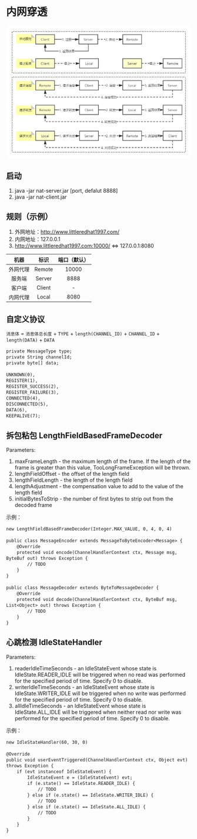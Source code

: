 # 内网穿透

![alt text](docs/flow.png)

## 启动
1. java -jar nat-server.jar [port, defalut 8888]
2. java -jar nat-client.jar

## 规则（示例）
1. 外网地址：http://www.littleredhat1997.com/
2. 内网地址：127.0.0.1
3. http://www.littleredhat1997.com:10000/ <=> 127.0.0.1:8080

| 机器 | 标识 | 端口（默认） |
| :---: | :---: | :---: |
| 外网代理 | Remote | 10000 |
| 服务端 | Server | 8888 |
| 客户端 | Client | - |
| 内网代理 | Local | 8080 |

## 自定义协议
`消息体` = `消息体总长度` + `TYPE` + `length(CHANNEL_ID)` + `CHANNEL_ID` + `length(DATA)` + `DATA`
```
private MessageType type;
private String channelId;
private byte[] data;

UNKNOWN(0),
REGISTER(1),
REGISTER_SUCCESS(2),
REGISTER_FAILURE(3),
CONNECTED(4),
DISCONNECTED(5),
DATA(6),
KEEPALIVE(7);
```

## 拆包粘包 LengthFieldBasedFrameDecoder
Parameters:
1. maxFrameLength - the maximum length of the frame. If the length of the frame is greater than this value, TooLongFrameException will be thrown.
2. lengthFieldOffset - the offset of the length field
3. lengthFieldLength - the length of the length field
4. lengthAdjustment - the compensation value to add to the value of the length field
5. initialBytesToStrip - the number of first bytes to strip out from the decoded frame

示例：
```
new LengthFieldBasedFrameDecoder(Integer.MAX_VALUE, 0, 4, 0, 4)

public class MessageEncoder extends MessageToByteEncoder<Message> {
    @Override
    protected void encode(ChannelHandlerContext ctx, Message msg, ByteBuf out) throws Exception {
        // TODO
    }
}

public class MessageDecoder extends ByteToMessageDecoder {
    @Override
    protected void decode(ChannelHandlerContext ctx, ByteBuf msg, List<Object> out) throws Exception {
        // TODO
    }
}
```

## 心跳检测 IdleStateHandler
Parameters:
1. readerIdleTimeSeconds - an IdleStateEvent whose state is IdleState.READER_IDLE will be triggered when no read was performed for the specified period of time. Specify 0 to disable.
2. writerIdleTimeSeconds - an IdleStateEvent whose state is IdleState.WRITER_IDLE will be triggered when no write was performed for the specified period of time. Specify 0 to disable.
3. allIdleTimeSeconds - an IdleStateEvent whose state is IdleState.ALL_IDLE will be triggered when neither read nor write was performed for the specified period of time. Specify 0 to disable.

示例：
```
new IdleStateHandler(60, 30, 0)

@Override
public void userEventTriggered(ChannelHandlerContext ctx, Object evt) throws Exception {
    if (evt instanceof IdleStateEvent) {
        IdleStateEvent e = (IdleStateEvent) evt;
        if (e.state() == IdleState.READER_IDLE) {
            // TODO
        } else if (e.state() == IdleState.WRITER_IDLE) {
            // TODO
        } else if (e.state() == IdleState.ALL_IDLE) {
            // TODO
        }
    }
}
```
